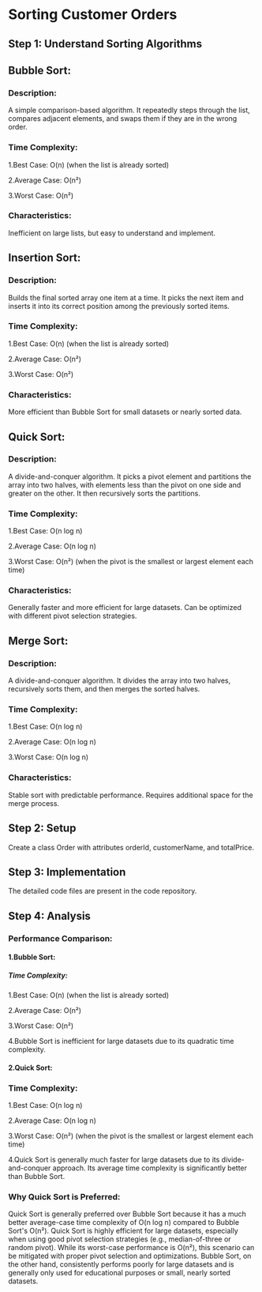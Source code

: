
# Sorting Customer Orders


## Step 1:  Understand Sorting Algorithms
## Bubble Sort:

### Description: 
A simple comparison-based algorithm. It repeatedly steps through the list, compares adjacent elements, and swaps them if they are in the wrong order.
### Time Complexity:
1.Best Case: O(n) (when the list is already sorted)

2.Average Case: O(n²)

3.Worst Case: O(n²)
### Characteristics: 
Inefficient on large lists, but easy to understand and implement.

## Insertion Sort:

### Description: 
Builds the final sorted array one item at a time. It picks the next item and inserts it into its correct position among the previously sorted items.
### Time Complexity:
1.Best Case: O(n) (when the list is already sorted)

2.Average Case: O(n²)

3.Worst Case: O(n²)
### Characteristics: 
 More efficient than Bubble Sort for small datasets or nearly sorted data.

## Quick Sort:

### Description: 
A divide-and-conquer algorithm. It picks a pivot element and partitions the array into two halves, with elements less than the pivot on one side and greater on the other. It then recursively sorts the partitions.
### Time Complexity:
1.Best Case: O(n log n)

2.Average Case: O(n log n)

3.Worst Case: O(n²) (when the pivot is the smallest or largest element each time)
### Characteristics: 
 Generally faster and more efficient for large datasets. Can be optimized with different pivot selection strategies.

 ## Merge Sort:

### Description: 
A divide-and-conquer algorithm. It divides the array into two halves, recursively sorts them, and then merges the sorted halves.
### Time Complexity:
1.Best Case: O(n log n)

2.Average Case: O(n log n)

3.Worst Case: O(n log n)
### Characteristics: 
 Stable sort with predictable performance. Requires additional space for the merge process.




## Step 2: Setup

Create a class Order with attributes orderId, customerName, and totalPrice.

## Step 3: Implementation

The detailed code files are present in the code repository.

## Step 4: Analysis

### Performance Comparison:

#### 1.Bubble Sort:


##### Time Complexity:
1.Best Case: O(n) (when the list is already sorted)

2.Average Case: O(n²)

3.Worst Case: O(n²)

4.Bubble Sort is inefficient for large datasets due to its quadratic time complexity.

#### 2.Quick Sort:

### Time Complexity:
1.Best Case: O(n log n)

2.Average Case: O(n log n)

3.Worst Case: O(n²) (when the pivot is the smallest or largest element each time)

4.Quick Sort is generally much faster for large datasets due to its divide-and-conquer approach. Its average time complexity is significantly better than Bubble Sort.

### Why Quick Sort is Preferred:

Quick Sort is generally preferred over Bubble Sort because it has a much better average-case time complexity of O(n log n) compared to Bubble Sort's O(n²). Quick Sort is highly efficient for large datasets, especially when using good pivot selection strategies (e.g., median-of-three or random pivot). While its worst-case performance is O(n²), this scenario can be mitigated with proper pivot selection and optimizations. Bubble Sort, on the other hand, consistently performs poorly for large datasets and is generally only used for educational purposes or small, nearly sorted datasets.






